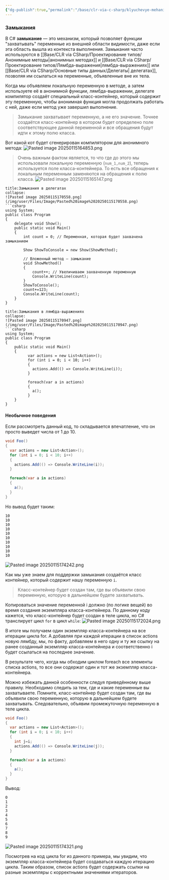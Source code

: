 ```yaml
---
{"dg-publish":true,"permalink":"/base/clr-via-c-sharp/klyuchevye-mehanizmy/mnogopotochnos/zamykaniya-closure/"}
---
```


### Замыкания
В C# **замыкание** — это механизм, который позволяет функции "захватывать" переменные из внешней области видимости, даже если эта область вышла из контекста выполнения. Замыкания часто используются в [[Base/CLR via CSharp/Проектирование типов/Анонимные методы\|анонимных методах]]  и [[Base/CLR via CSharp/Проектирование типов/Лямбда-выражения\|лямбда-выражениях]] или [[Base/CLR via CSharp/Основные типы данных/Делегаты\| делегатах]], позволяя им ссылаться на переменные, объявленные вне их тела.


Когда мы объявляем локальную переменную в методе, а затем используете её в анонимной функции, лямбда-выражении, делегате компилятор создаёт специальный класс-контейнер, который содержит эту переменную, чтобы анонимная функция могла продолжать работать с ней, даже если метод уже завершил выполнение.

> Замыкание захватывает переменную, а не его значение. Точнее создаётся класс-контейнер в котором будет определено поле соответствующее данной переменной и все обращения будут идти к этому полю класса.


Вот какой кот будет сгенерирован компилятором для анонимного метода:
![Pasted image 20250115164853.png](/img/user/Files/Image/Pasted%20image%2020250115164853.png)

> Очень важным фактом является, то что где до этого мы использовали локальную переменную (`num_1,num_2`), теперь используется поле класса-контейнера. То есть все обращения к локальным переменным заменяются на обращения к полю класса.
> ![Pasted image 20250115165147.png](/img/user/Files/Image/Pasted%20image%2020250115165147.png)

```ad-note
title:Замыкания в делегатах
collapse:
![Pasted image 20250115170558.png](/img/user/Files/Image/Pasted%20image%2020250115170558.png)
```csharp
using System;
public class Program 
{
    delegate void Show();
    public static void Main() 
    {
        int count = 0; // Переменная, которая будет захвачена замыканием

        Show ShowToConsole = new Show(ShowMethod);

        // Вложенный метод — замыкание
        void ShowMethod()
        {
            count++; // Увеличиваем захваченную переменную
            Console.WriteLine(count);
        }
        ShowToConsole();
        count+=123;
        Console.WriteLine(count);
    }   
}
```


```ad-note
title:Замыкания в лямбда-выражениях
collapse:
![Pasted image 20250115170947.png](/img/user/Files/Image/Pasted%20image%2020250115170947.png)
```csharp
using System;
public class Program
{
    public static void Main() 
    {
          var actions = new List<Action>();
          for (int i = 0; i < 10; i++)
          {
            actions.Add(() => Console.WriteLine(i));
          }

          foreach(var a in actions)
          {
            a();
          }
    }
}
```


#### Необычное поведения 
Если рассмотреть данный код, то складывается впечатление, что он просто выведет числа от 1 до 10.
```csharp
void Foo()
{
  var actions = new List<Action>();
  for (int i = 0; i < 10; i++)
  {
    actions.Add(() => Console.WriteLine(i));
  }

  foreach(var a in actions)
  {
    a();
  }
}
```
 
 Но вывод будет таким:
```
10
10
10
10
10
10
10
10
10
10
```

![Pasted image 20250115174242.png](/img/user/Files/Image/Pasted%20image%2020250115174242.png)

Как мы уже знаем для поддержки замыкания создаётся класс контейнер, который содержит нашу переменную `i`. 

> Класс-контейнер будет создан там, где вы объявили свою переменную, которую в дальнейшем будете захватывать.


Копироваться значение переменной i должно (по логике вещей) во время создания экземпляра класса-контейнера. По данному коду кажется, что класс-контейнер будет создан в теле цикла, но C# транслирует цикл `for` в цикл `while`:
![Pasted image 20250115172024.png](/img/user/Files/Image/Pasted%20image%2020250115172024.png)


В итоге мы получаем один экземпляр класса-контейнера на все итерации цикла for. А добавляя при каждой итерации в список actions новую лямбду, мы, по факту, добавляем в него одну и ту же ссылку на ранее созданный экземпляр класса-контейнера и соответственно i будет ссылаться на последнее значение.

В результате чего, когда мы обходим циклом foreach все элементы списка actions, то все они содержат один и тот же экземпляр класса-контейнера.


Можно избежать данной особенности следуя приведённому выше правилу.
Необходимо следить за тем, где и какие переменные вы захватываете. Помните, класс-контейнер будет создан там, где вы объявили свою переменную, которую в дальнейшем будете захватывать. Следовательно, объявим промежуточную переменную в теле цикла.

```csharp
void Foo()
{
  var actions = new List<Action>();
  for (int i = 0; i < 10; i++)
  {
    int j=i;
    actions.Add(() => Console.WriteLine(j));
  }

  foreach(var a in actions)
  {
    a();
  }
}
```

Вывод:
```
0
1
2
3
4
5
6
7
8
9
```
![Pasted image 20250115174321.png](/img/user/Files/Image/Pasted%20image%2020250115174321.png)

Посмотрев на код цикла for из данного примера, мы увидим, что экземпляр класса-контейнера будет создаваться каждую итерацию цикла. Таким образом, список actions будет содержать ссылки на разные экземпляры с корректными значениями итераторов.

